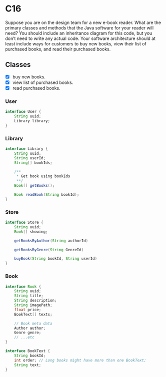 # C16

Suppose you are on the design team for a new e-book reader. What are the
primary classes and methods that the Java software for your reader will need?
You should include an inheritance diagram for this code, but you don’t need to
write any actual code. Your software architecture should at least include ways for
customers to buy new books, view their list of purchased books, and read their
purchased books.

## Classes

* [x] buy new books.
* [x] view list of purchased books.
* [x] read purchased books. 

### User

```java
interface User {
    String uuid;
    Library library;
}
```

### Library

```java
interface Library {
    String uuid;
    String userId;
    String[] bookIds;

    /**
     * Get book using bookIds
     **/
    Book[] getBooks();

    Book readBook(String bookId);
}
```

### Store

```java
interface Store {
    String uuid;
    Book[] showing;

    getBooksByAuthor(String authorId)

    getBooksByGenre(String GenreId)

    buyBook(String bookId, String userId)
}
```

### Book

```java
interface Book {
    String uuid;
    String title;
    String description;
    String imagePath;
    float price;
    BookText[] texts;

    // Book meta data
    Author author;
    Genre genre;
    // ...etc
}
```

```java
interface BookText {
    String bookId;
    int order; // Long books might have more than one BookText;
    String text;
}
```
